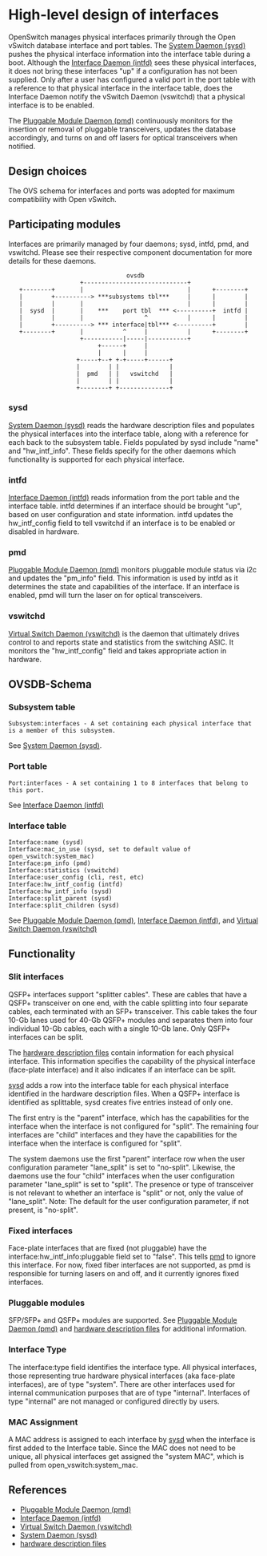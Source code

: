 # High-level design of interfaces
OpenSwitch manages physical interfaces primarily through the Open vSwitch database interface and port tables.  The [System Daemon (sysd)](/documents/dev/ops-sysd/design) pushes the physical interface information into the interface table during a boot. Although the [Interface Daemon (intfd)](/documents/dev/ops-intfd/design) sees these physical interfaces, it does not bring these interfaces "up" if a configuration has not been supplied. Only after a user has configured a valid port in the port table with a reference to that physical interface in the interface table, does the Interface Daemon notify the vSwitch Daemon (vswitchd) that a physical interface is to be enabled.

The [Pluggable Module Daemon (pmd)](/documents/dev/ops-pmd/design) continuously monitors for the insertion or removal of pluggable transceivers, updates the database accordingly, and turns on and off lasers for optical transceivers when notified.

## Design choices
The OVS schema for interfaces and ports was adopted for maximum compatibility with Open vSwitch.

## Participating modules
Interfaces are primarily managed by four daemons; sysd, intfd, pmd, and vswitchd. Please see their respective component documentation for more details for these daemons.

```
                                 ovsdb
                    +-----------------------------+
   +--------+       |                             |      +--------+
   |        +----------> ***subsystems tbl***     |      |        |
   |        |       |                             |      |        |
   |  sysd  |       |    ***    port tbl  *** <----------+  intfd |
   |        |       |                 ^           |      |        |
   |        +----------> *** interface|tbl*** <----------+        |
   +--------+       |           ^     |           |      +--------+
                    +-----------|-----|-----------+
                         +------+     |
                         |      |     |
                   +-----+--+ +-+-----+------+
                   |        | |              |
                   |  pmd   | |   vswitchd   |
                   |        | |              |
                   +--------+ +--------------+

```
### sysd
[System Daemon (sysd)](/documents/dev/ops-sysd/design) reads the hardware description files and populates the physical interfaces into the interface table, along with a reference for each back to the subsystem table. Fields populated by sysd include "name" and "hw_intf_info". These fields specify for the other daemons which functionality is supported for each physical interface.

### intfd
[Interface Daemon (intfd)](/documents/dev/ops-intfd/design) reads information from the port table and the interface table. intfd determines if an interface should be brought "up", based on user configuration and state information. intfd updates the hw_intf_config field to tell vswitchd if an interface is to be enabled or disabled in hardware.

### pmd
[Pluggable Module Daemon (pmd)](/documents/dev/ops-pmd/design) monitors pluggable module status via i2c and updates the "pm_info" field. This information is used by intfd as it determines the state and capabilities of the interface. If an interface is enabled, pmd will turn the laser on for optical transceivers.

### vswitchd
[Virtual Switch Daemon (vswitchd)](/documents/dev/ops-openvswitch/design) is the daemon that ultimately drives control to and reports state and statistics from the switching ASIC. It monitors the "hw_intf_config" field and takes appropriate action in hardware.


## OVSDB-Schema
### Subsystem table
```
Subsystem:interfaces - A set containing each physical interface that is a member of this subsystem.
```
See [System Daemon (sysd)](/documents/dev/ops-sysd/design).

### Port table
```
Port:interfaces - A set containing 1 to 8 interfaces that belong to this port.
```
See [Interface Daemon (intfd)](/documents/dev/ops-intfd/design)

### Interface table
```
Interface:name (sysd)
Interface:mac_in_use (sysd, set to default value of open_vswitch:system_mac)
Interface:pm_info (pmd)
Interface:statistics (vswitchd)
Interface:user_config (cli, rest, etc)
Interface:hw_intf_config (intfd)
Interface:hw_intf_info (sysd)
Interface:split_parent (sysd)
Interface:split_children (sysd)
```
See [Pluggable Module Daemon (pmd)](/documents/dev/ops-pmd/design), [Interface Daemon (intfd)](/documents/dev/ops-intfd/design), and [Virtual Switch Daemon (vswitchd)](/documents/dev/ops-openvswitch/design)

## Functionality
### Slit interfaces
QSFP+ interfaces support "splitter cables". These are cables that have a QSFP+ transceiver on one end, with the cable splitting into four separate cables, each terminated with an SFP+ transceiver. This cable takes the four 10-Gb lanes used for 40-Gb QSFP+ modules and separates them into four individual 10-Gb cables, each with a single 10-Gb lane.  Only QSFP+ interfaces can be split.

The [hardware description files](/documents/dev/ops-config-as5712/design) contain information for each physical interface. This information specifies the capability of the physical interface (face-plate interface) and it also indicates if an interface can be split.

[sysd](/documents/dev/ops-sysd/design) adds a row into the interface table for each physical interface identified in the hardware description files. When a QSFP+ interface is identified as splittable, sysd creates five entries instead of only one.

The first entry is the "parent" interface, which has the capabilities for the interface when the interface is not configured for "split".  The remaining four interfaces are "child" interfaces and they have the capabilities for the interface when the interface is configured for "split".

The system daemons use the first "parent" interface row when the user configuration parameter "lane\_split" is set to "no-split". Likewise, the daemons use the four "child" interfaces when the user configuration parameter "lane\_split" is set to "split". The presence or type of transceiver is not relevant to whether an interface is "split" or not, only the value of "lane\_split". Note: The default for the user configuration parameter, if not present, is "no-split".

### Fixed interfaces
Face-plate interfaces that are fixed (not pluggable) have the interface:hw_intf_info:pluggable field set to "false". This tells [pmd](/documents/dev/ops-pmd/design) to ignore this interface. For now, fixed fiber interfaces are not supported, as pmd is responsible for turning lasers on and off, and it currently ignores fixed interfaces.

### Pluggable modules
SFP/SFP+ and QSFP+ modules are supported. See [Pluggable Module Daemon (pmd)](/documents/dev/ops-pmd/design) and [hardware description files](http://www.openswitch.net/ops-config-as5712/design) for additional information.

### Interface Type
The interface:type field identifies the interface type. All physical interfaces, those representing true hardware physical interfaces (aka face-plate interfaces), are of type "system". There are other interfaces used for internal communication purposes that are of type "internal". Interfaces of type "internal" are not managed or configured directly by users.

### MAC Assignment
A MAC address is assigned to each interface by [sysd](/documents/dev/ops-sysd/design) when the interface is first added to the Interface table. Since the MAC does not need to be unique, all physical interfaces get assigned the "system MAC", which is pulled from open_vswitch:system_mac.

## References
* [Pluggable Module Daemon (pmd)](/documents/dev/ops-pmd/design)
* [Interface Daemon (intfd)](/documents/dev/ops-intfd/design)
* [Virtual Switch Daemon (vswitchd)](/documents/dev/ops-openvswitch/design)
* [System Daemon (sysd)](/documents/dev/ops-sysd/design)
* [hardware description files](/documents/dev/ops-config-as5712/design)
